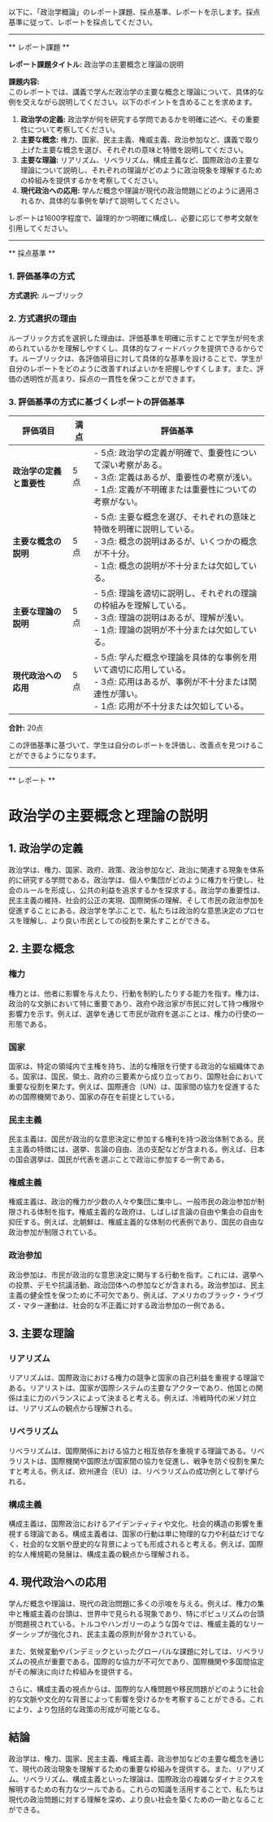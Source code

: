 以下に、「政治学概論」のレポート課題、採点基準、レポートを示します。採点基準に従って、レポートを採点してください。

---------------------------------------
** レポート課題 **

**レポート課題タイトル:** 政治学の主要概念と理論の説明

**課題内容:**  
このレポートでは、講義で学んだ政治学の主要な概念と理論について、具体的な例を交えながら説明してください。以下のポイントを含めることを求めます。

1. **政治学の定義:** 政治学が何を研究する学問であるかを明確に述べ、その重要性について考察してください。
2. **主要な概念:** 権力、国家、民主主義、権威主義、政治参加など、講義で取り上げた主要な概念を選び、それぞれの意味と特徴を説明してください。
3. **主要な理論:** リアリズム、リベラリズム、構成主義など、国際政治の主要な理論について説明し、それぞれの理論がどのように政治現象を理解するための枠組みを提供するかを考察してください。
4. **現代政治への応用:** 学んだ概念や理論が現代の政治問題にどのように適用されるか、具体的な事例を挙げて説明してください。

レポートは1600字程度で、論理的かつ明確に構成し、必要に応じて参考文献を引用してください。

---------------------------------------
** 採点基準 **

### 1. 評価基準の方式
**方式選択:** ルーブリック

### 2. 方式選択の理由
ルーブリック方式を選択した理由は、評価基準を明確に示すことで学生が何を求められているかを理解しやすくし、具体的なフィードバックを提供できるからです。ルーブリックは、各評価項目に対して具体的な基準を設けることで、学生が自分のレポートをどのように改善すればよいかを把握しやすくします。また、評価の透明性が高まり、採点の一貫性を保つことができます。

### 3. 評価基準の方式に基づくレポートの評価基準

| 評価項目                     | 満点 | 評価基準                                                                                     |
|------------------------------|------|----------------------------------------------------------------------------------------------|
| **政治学の定義と重要性**     | 5点  | - 5点: 政治学の定義が明確で、重要性について深い考察がある。<br>- 3点: 定義はあるが、重要性の考察が浅い。<br>- 1点: 定義が不明確または重要性についての考察がない。 |
| **主要な概念の説明**         | 5点  | - 5点: 主要な概念を選び、それぞれの意味と特徴を明確に説明している。<br>- 3点: 概念の説明はあるが、いくつかの概念が不十分。<br>- 1点: 概念の説明が不十分または欠如している。 |
| **主要な理論の説明**         | 5点  | - 5点: 理論を適切に説明し、それぞれの理論の枠組みを理解している。<br>- 3点: 理論の説明はあるが、理解が浅い。<br>- 1点: 理論の説明が不十分または欠如している。 |
| **現代政治への応用**         | 5点  | - 5点: 学んだ概念や理論を具体的な事例を用いて適切に応用している。<br>- 3点: 応用はあるが、事例が不十分または関連性が薄い。<br>- 1点: 応用が不十分または欠如している。 |

**合計:** 20点

この評価基準に基づいて、学生は自分のレポートを評価し、改善点を見つけることができるようになります。

---------------------------------------
** レポート **
# 政治学の主要概念と理論の説明

## 1. 政治学の定義

政治学は、権力、国家、政府、政策、政治参加など、政治に関連する現象を体系的に研究する学問である。政治学は、個人や集団がどのように権力を行使し、社会のルールを形成し、公共の利益を追求するかを探求する。政治学の重要性は、民主主義の維持、社会的公正の実現、国際関係の理解、そして市民の政治参加を促進することにある。政治学を学ぶことで、私たちは政治的な意思決定のプロセスを理解し、より良い市民としての役割を果たすことができる。

## 2. 主要な概念

### 権力

権力とは、他者に影響を与えたり、行動を制約したりする能力を指す。権力は、政治的な文脈において特に重要であり、政府や政治家が市民に対して持つ権限や影響力を示す。例えば、選挙を通じて市民が政府を選ぶことは、権力の行使の一形態である。

### 国家

国家は、特定の領域内で主権を持ち、法的な権限を行使する政治的な組織体である。国家は、国民、領土、政府の三要素から成り立っており、国際社会において重要な役割を果たす。例えば、国際連合（UN）は、国家間の協力を促進するための国際機関であり、国家の存在を前提としている。

### 民主主義

民主主義は、国民が政治的な意思決定に参加する権利を持つ政治体制である。民主主義の特徴には、選挙、言論の自由、法の支配などが含まれる。例えば、日本の国会選挙は、国民が代表を選ぶことで政治に参加する一例である。

### 権威主義

権威主義は、政治的権力が少数の人々や集団に集中し、一般市民の政治参加が制限される体制を指す。権威主義的な政府は、しばしば言論の自由や集会の自由を抑圧する。例えば、北朝鮮は、権威主義的な体制の代表例であり、国民の自由な政治参加が制限されている。

### 政治参加

政治参加は、市民が政治的な意思決定に関与する行動を指す。これには、選挙への投票、デモや抗議活動、政治団体への参加などが含まれる。政治参加は、民主主義の健全性を保つために不可欠であり、例えば、アメリカのブラック・ライヴズ・マター運動は、社会的な不正義に対する政治参加の一例である。

## 3. 主要な理論

### リアリズム

リアリズムは、国際政治における権力の競争と国家の自己利益を重視する理論である。リアリストは、国家が国際システムの主要なアクターであり、他国との関係は主に力のバランスによって決まると考える。例えば、冷戦時代の米ソ対立は、リアリズムの観点から理解される。

### リベラリズム

リベラリズムは、国際関係における協力と相互依存を重視する理論である。リベラリストは、国際機関や国際法が国家間の協力を促進し、戦争を防ぐ役割を果たすと考える。例えば、欧州連合（EU）は、リベラリズムの成功例として挙げられる。

### 構成主義

構成主義は、国際政治におけるアイデンティティや文化、社会的構造の影響を重視する理論である。構成主義者は、国家の行動は単に物理的な力や利益だけでなく、社会的な文脈や歴史的な背景によっても形成されると考える。例えば、国際的な人権規範の発展は、構成主義の観点から理解される。

## 4. 現代政治への応用

学んだ概念や理論は、現代の政治問題に多くの示唆を与える。例えば、権力の集中と権威主義の台頭は、世界中で見られる現象であり、特にポピュリズムの台頭が問題視されている。トルコやハンガリーのような国々では、権威主義的なリーダーシップが強化され、民主主義の原則が脅かされている。

また、気候変動やパンデミックといったグローバルな課題に対しては、リベラリズムの視点が重要である。国際的な協力が不可欠であり、国際機関や多国間協定がその解決に向けた枠組みを提供する。

さらに、構成主義の視点からは、国際的な人権問題や移民問題がどのように社会的な文脈や文化的な背景によって影響を受けるかを考察することができる。これにより、より包括的な政策の形成が可能となる。

## 結論

政治学は、権力、国家、民主主義、権威主義、政治参加などの主要な概念を通じて、現代の政治現象を理解するための重要な枠組みを提供する。また、リアリズム、リベラリズム、構成主義といった理論は、国際政治の複雑なダイナミクスを解明するための有力なツールである。これらの知識を活用することで、私たちは現代の政治問題に対する理解を深め、より良い社会を築くための一助となることができる。

